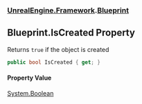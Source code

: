 ### [UnrealEngine.Framework](./UnrealEngine-Framework.md 'UnrealEngine.Framework').[Blueprint](./UnrealEngine-Framework-Blueprint.md 'UnrealEngine.Framework.Blueprint')
## Blueprint.IsCreated Property
Returns `true` if the object is created  
```csharp
public bool IsCreated { get; }
```
#### Property Value
[System.Boolean](https://docs.microsoft.com/en-us/dotnet/api/System.Boolean 'System.Boolean')  
